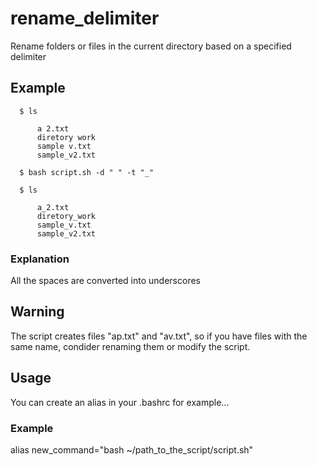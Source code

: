 # rename_delimiter
Rename folders or files in the current directory based on a specified delimiter

## Example

      $ ls

          a 2.txt
          diretory work
          sample v.txt
          sample_v2.txt
      
      $ bash script.sh -d " " -t "_"

      $ ls

          a_2.txt
          diretory_work
          sample_v.txt
          sample_v2.txt

### Explanation

All the spaces are converted into underscores

## Warning 

The script creates files "ap.txt" and "av.txt", so if you have files with the same name, condider renaming them or modify the script.

## Usage

You can create an alias in your .bashrc for example...

### Example

alias new_command="bash ~/path_to_the_script/script.sh"
